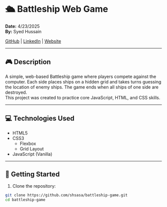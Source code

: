# 🛳️ Battleship Web Game

**Date:** 4/23/2025  
**By:** Syed Hussain

[GitHub](https://www.github.com/shsasa/) | [LinkedIn](https://www.linkedin.com/in/shsasa/) | [Website](#)

---

## 🎮 Description

A simple, web-based Battleship game where players compete against the computer. Each side places ships on a hidden grid and takes turns guessing the location of enemy ships. The game ends when all ships of one side are destroyed.  
This project was created to practice core JavaScript, HTML, and CSS skills.


---

## 💻 Technologies Used

- HTML5
- CSS3
  - Flexbox
  - Grid Layout
- JavaScript (Vanilla)

---

## 🚀 Getting Started

1. Clone the repository:

```bash
git clone https://github.com/shsasa/battleship-game.git
cd battleship-game

